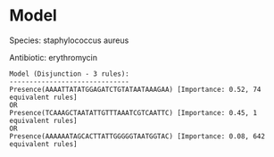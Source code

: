 
# Model

Species: staphylococcus aureus

Antibiotic: erythromycin

```
Model (Disjunction - 3 rules):
------------------------------
Presence(AAAATTATATGGAGATCTGTATAATAAAGAA) [Importance: 0.52, 74 equivalent rules]
OR
Presence(TCAAAGCTAATATTGTTTAAATCGTCAATTC) [Importance: 0.45, 1 equivalent rules]
OR
Presence(AAAAAATAGCACTTATTGGGGGTAATGGTAC) [Importance: 0.08, 642 equivalent rules]

```

